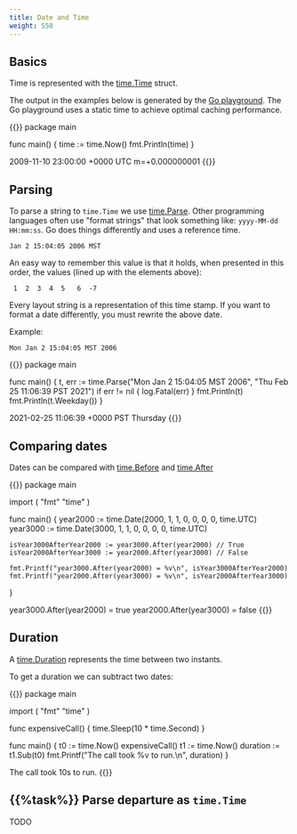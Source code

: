```yaml
---
title: Date and Time
weight: 550
---
```



## Basics

Time is represented with the [time.Time](https://pkg.go.dev/time#Time) struct.

The output in the examples below is generated by the [Go playground](https://go.dev/play/). The Go playground uses a static time to achieve optimal caching performance.

{{<go-playground>}}
package main

func main() {
    time := time.Now()
    fmt.Println(time)
}
<!--output-->
2009-11-10 23:00:00 +0000 UTC m=+0.000000001
{{</go-playground>}}


## Parsing

To parse a string to `time.Time` we use [time.Parse](https://pkg.go.dev/time#Parse). Other programming languages often use "format strings" that look something like: `yyyy-MM-dd HH:mm:ss`. Go does things differently and uses a reference time.
```
Jan 2 15:04:05 2006 MST
```

An easy way to remember this value is that it holds, when presented
in this order, the values (lined up with the elements above):
```
 1  2  3  4  5   6  -7
```

Every layout string is a representation of this time stamp. If you want to format a date differently, you must rewrite the above date.

Example:
```
Mon Jan 2 15:04:05 MST 2006
```

{{<go-playground>}}
package main

func main() {
    t, err := time.Parse("Mon Jan 2 15:04:05 MST 2006", "Thu Feb 25 11:06:39 PST 2021")
    if err != nil {
        log.Fatal(err)
    }
    fmt.Println(t)
    fmt.Println(t.Weekday())
}
<!--output-->
2021-02-25 11:06:39 +0000 PST
Thursday
{{</go-playground>}}


## Comparing dates

Dates can be compared with [time.Before](https://pkg.go.dev/time#Time.Before) and [time.After](https://pkg.go.dev/time#Time.After)

{{<go-playground>}}
package main

import (
	"fmt"
	"time"
)

func main() {
	year2000 := time.Date(2000, 1, 1, 0, 0, 0, 0, time.UTC)
	year3000 := time.Date(3000, 1, 1, 0, 0, 0, 0, time.UTC)

	isYear3000AfterYear2000 := year3000.After(year2000) // True
	isYear2000AfterYear3000 := year2000.After(year3000) // False

	fmt.Printf("year3000.After(year2000) = %v\n", isYear3000AfterYear2000)
	fmt.Printf("year2000.After(year3000) = %v\n", isYear2000AfterYear3000)

}
<!--output-->
year3000.After(year2000) = true
year2000.After(year3000) = false
{{</go-playground>}}


## Duration

A [time.Duration](https://pkg.go.dev/time#Duration) represents the time between two instants.

To get a duration we can subtract two dates:

{{<go-playground>}}
package main

import (
	"fmt"
	"time"
)

func expensiveCall() {
    time.Sleep(10 * time.Second)
}

func main() {
	t0 := time.Now()
	expensiveCall()
	t1 := time.Now()
    duration := t1.Sub(t0)
	fmt.Printf("The call took %v to run.\n", duration)
}
<!--output-->
The call took 10s to run.
{{</go-playground>}}


## {{%task%}} Parse departure as `time.Time`

TODO
